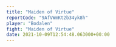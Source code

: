 ```yaml
---
title: "Maiden of Virtue"
reportCode: "9AfVWmKt2b34yk8h"
player: "Bodalen"
fight: "Maiden of Virtue"
date: 2021-10-09T12:54:48.063000+00:00
---
```

